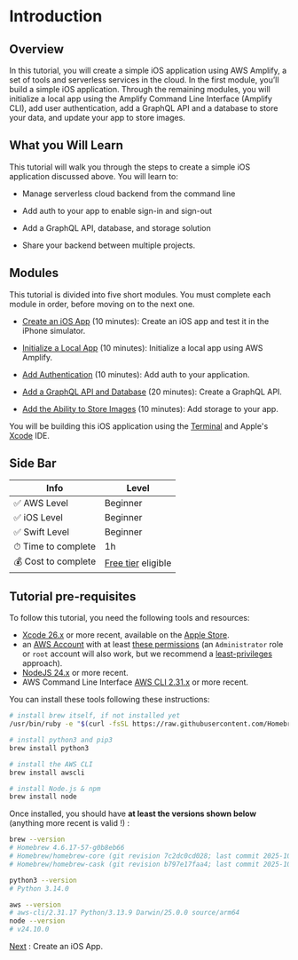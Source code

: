 # Introduction

## Overview

In this tutorial, you will create a simple iOS application using AWS Amplify, a set of tools and serverless services in the cloud. In the first module, you’ll build a simple iOS application. Through the remaining modules, you will initialize a local app using the Amplify Command Line Interface (Amplify CLI), add user authentication, add a GraphQL API and a database to store your data, and update your app to store images.

## What you Will Learn

This tutorial will walk you through the steps to create a simple iOS application discussed above. You will learn to:

- Manage serverless cloud backend from the command line

- Add auth to your app to enable sign-in and sign-out

- Add a GraphQL API, database, and storage solution

- Share your backend between multiple projects.

## Modules

This tutorial is divided into five short modules. You must complete each module in order, before moving on to the next one.

- [Create an iOS App](02_create_ios_app.md) (10 minutes): Create an iOS app and test it in the iPhone simulator.

- [Initialize a Local App](03_initialize_amplify.md) (10 minutes): Initialize a local app using AWS Amplify.

- [Add Authentication](04_add_authentication.md) (10 minutes): Add auth to your application.

- [Add a GraphQL API and Database](05_add_api_database.md) (20 minutes): Create a GraphQL API.

- [Add the Ability to Store Images](06_add_storage.md) (10 minutes): Add storage to your app.

You will be building this iOS application using the [Terminal](https://support.apple.com/en-gb/guide/terminal/welcome/mac) and Apple's [Xcode](https://developer.apple.com/xcode/) IDE.

## Side Bar

| Info | Level |
| --- | --- |
| ✅ AWS Level    | Beginner |
| ✅ iOS Level    | Beginner |
| ✅ Swift Level  | Beginner |
| ⏱ Time to complete | 1h |
| 💰 Cost to complete | [Free tier](https://aws.amazon.com/free) eligible |

## Tutorial pre-requisites

To follow this tutorial, you need the following tools and resources:

- [Xcode 26.x](https://developer.apple.com/xcode/) or more recent, available on the [Apple Store](https://apps.apple.com/us/app/xcode/id497799835?mt=12s).
- an [AWS Account](https://portal.aws.amazon.com/billing/signup#/start) with at least [these permissions](/amplify-policy.json) (an `Administrator` role or `root` account will also work, but we recommend a [least-privileges](https://docs.aws.amazon.com/IAM/latest/UserGuide/best-practices.html#grant-least-privilege) approach).
- [NodeJS 24.x](https://nodejs.org/en/download/) or more recent.
- AWS Command Line Interface [AWS CLI 2.31.x](https://docs.aws.amazon.com/cli/latest/userguide/cli-chap-install.html) or more recent.

You can install these tools following these instructions:

```zsh
# install brew itself, if not installed yet
/usr/bin/ruby -e "$(curl -fsSL https://raw.githubusercontent.com/Homebrew/install/master/install)"

# install python3 and pip3
brew install python3

# install the AWS CLI
brew install awscli

# install Node.js & npm
brew install node

```

Once installed, you should have **at least the versions shown below** (anything more recent is valid !) :

```zsh
brew --version
# Homebrew 4.6.17-57-g0b8eb66
# Homebrew/homebrew-core (git revision 7c2dc0cd028; last commit 2025-10-18)
# Homebrew/homebrew-cask (git revision b797e17faa4; last commit 2025-10-18)

python3 --version
# Python 3.14.0

aws --version
# aws-cli/2.31.17 Python/3.13.9 Darwin/25.0.0 source/arm64
node --version
# v24.10.0

```

[Next](/02_create_ios_app.md) : Create an iOS App.